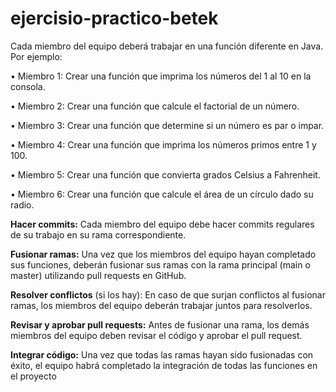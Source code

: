 # ejercisio-practico-betek

Cada miembro del equipo deberá trabajar en una función diferente en Java. Por ejemplo:

• Miembro 1: Crear una función que imprima los números del 1 al
10 en la consola.

• Miembro 2: Crear una función que calcule el factorial de un
número.

• Miembro 3: Crear una función que determine si un número es par
o impar.

• Miembro 4: Crear una función que imprima los números primos
entre 1 y 100.

• Miembro 5: Crear una función que convierta grados Celsius a
Fahrenheit.

• Miembro 6: Crear una función que calcule el área de un círculo
dado su radio.

**Hacer commits:** Cada miembro del equipo debe hacer commits
regulares de su trabajo en su rama correspondiente.

**Fusionar ramas:** Una vez que los miembros del equipo hayan
completado sus funciones, deberán fusionar sus ramas con la rama
principal (main o master) utilizando pull requests en GitHub.

**Resolver conflictos** (si los hay): En caso de que surjan conflictos al
fusionar ramas, los miembros del equipo deberán trabajar juntos para
resolverlos.

**Revisar y aprobar pull requests:** Antes de fusionar una rama, los
demás miembros del equipo deben revisar el código y aprobar el pull
request.

**Integrar código:** Una vez que todas las ramas hayan sido
fusionadas con éxito, el equipo habrá completado la integración de
todas las funciones en el proyecto
